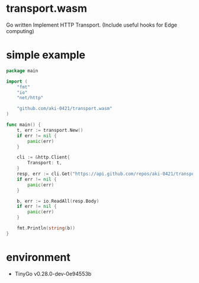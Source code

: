<!---
Thanks for reading 💖!

## Commit Message Naming Convention

- F for Feature (Additions, Fixes, Adjustments of functionalities, etc.)
- T for Testing (New tests / specs, Test refactoring, etc.)
- R for Refactor (Adjustments of code structure, naming, typing, comments, etc.)
- D for Documentation (Documentation, README, etc.)
- S for Style (Styling, Storybook, Theme, Visual Design Adjustments, etc.)
- V for Version (Versioning, Dependencies, Licensing, etc.)
- C for Configuration (Building, Linting, CLI Tooling, etc.)

-->

# transport.wasm

Go written Implement HTTP Transport. (Include useful hooks for Edge computing)

# simple example

```go
package main

import (
	"fmt"
	"io"
	"net/http"

	"github.com/aki-0421/transport.wasm"
)

func main() {
	t, err := transport.New()
	if err != nil {
		panic(err)
	}

	cli := &http.Client{
		Transport: t,
	}
	resp, err := cli.Get("https://api.github.com/repos/aki-0421/transport.wasm/stargazers")
	if err != nil {
		panic(err)
	}

	b, err := io.ReadAll(resp.Body)
	if err != nil {
		panic(err)
	}

	fmt.Println(string(b))
}

```

# environment

- TinyGo v0.28.0-dev-0e94553b 